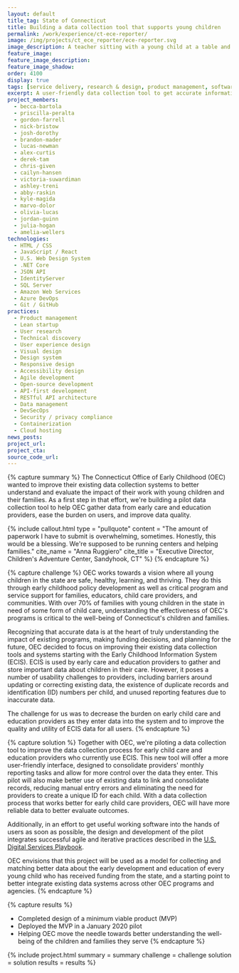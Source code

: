 ```yaml
---
layout: default
title_tag: State of Connecticut
title: Building a data collection tool that supports young children
permalink: /work/experience/ct-ece-reporter/
image: /img/projects/ct_ece_reporter/ece-reporter.svg
image_description: A teacher sitting with a young child at a table and a computer screen in the background showing a green checkmark.
feature_image:
feature_image_description:
feature_image_shadow:
order: 4100
display: true
tags: [service delivery, research & design, product management, software delivery, legacy modernization, devops, cloud & platforms, data & analytics, apis, security & privacy, early childhood, social safety net, healthcare, education, chris given, julia hogan, cailyn hansen, victoria suwardiman, ashley treni, abby raskin, kyle magida, marvo dolor, amelia wellers, olivia lucas, jordan guinn, nick bristow, brandon mader, derek tam, alex curtis, lucas newman, becca bartola, priscilla peralta, gordon farrell, josh dorothy]
excerpt: A user-friendly data collection tool to get accurate information from early care and education providers about the children in their care in Connecticut.
project_members:
  - becca-bartola
  - priscilla-peralta
  - gordon-farrell
  - nick-bristow
  - josh-dorothy
  - brandon-mader
  - lucas-newman
  - alex-curtis
  - derek-tam
  - chris-given
  - cailyn-hansen
  - victoria-suwardiman
  - ashley-treni
  - abby-raskin
  - kyle-magida
  - marvo-dolor
  - olivia-lucas
  - jordan-guinn
  - julia-hogan
  - amelia-wellers
technologies:
  - HTML / CSS
  - JavaScript / React
  - U.S. Web Design System
  - .NET Core
  - JSON API
  - IdentityServer
  - SQL Server
  - Amazon Web Services
  - Azure DevOps
  - Git / GitHub
practices:
  - Product management
  - Lean startup
  - User research
  - Technical discovery
  - User experience design
  - Visual design
  - Design system
  - Responsive design
  - Accessibility design
  - Agile development
  - Open-source development
  - API-first development
  - RESTful API architecture
  - Data management
  - DevSecOps
  - Security / privacy compliance
  - Containerization
  - Cloud hosting
news_posts:
project_url:
project_cta:
source_code_url:
---
```


{% capture summary %}
The Connecticut Office of Early Childhood (OEC) wanted to improve their existing data
collection systems to better understand and evaluate the impact of their work
with young children and their families. As a first step in that effort,
we're building a pilot data collection tool to help OEC gather data from
early care and education providers, ease the burden on users,
and improve data quality.

{% include callout.html
  type = "pullquote"
  content = "The amount of paperwork I have to submit is overwhelming, sometimes. Honestly, this would be a blessing. We're supposed to be running centers and helping families."
  cite_name = "Anna Ruggiero"
  cite_title = "Executive Director, Children's Adventure Center, Sandyhook, CT"
%}
{% endcapture %}

{% capture challenge %}
OEC works towards a vision where all young children in the state are safe,
healthy, learning, and thriving. They do this through early childhood
policy development as well as critical program and service support
for families, educators, child care providers, and communities.
With over 70% of families with young children in the state in need
of some form of child care, understanding the effectiveness of OEC's
programs is critical to the well-being of Connecticut's children and families.

Recognizing that accurate data is at the heart of truly understanding
the impact of existing programs, making funding decisions, and planning
for the future, OEC decided to focus on improving their existing data
collection tools and systems starting with the Early Childhood Information
System (ECIS). ECIS is used by early care and education providers to gather
and store important data about children in their care. However, it poses a
number of usability challenges to providers, including barriers around
updating or correcting existing data, the existence of duplicate records
and identification (ID) numbers per child, and unused reporting features
due to inaccurate data.

The challenge for us was to decrease the burden on early child care and
education providers as they enter data into the system and to improve
the quality and utility of ECIS data for all users.
{% endcapture %}

{% capture solution %}
Together with OEC, we're piloting a data collection tool to improve the data
collection process for early child care and education providers who currently
use ECIS. This new tool will offer a more user-friendly interface, designed to
consolidate providers' monthly reporting tasks and allow for more control over
the data they enter. This pilot will also make better use of existing data to
link and consolidate records, reducing manual entry errors and eliminating the
need for providers to create a unique ID for each child.  With a data collection
process that works better for early child care providers, OEC will have more
reliable data to better evaluate outcomes.

Additionally, in an effort to get useful working software into the hands of
users as soon as possible, the design and development of the pilot integrates
successful agile and iterative practices described in
the [U.S. Digital Services Playbook](https://playbook.cio.gov/#play4).

OEC envisions that this project will be used as a model for collecting and
matching better data about the early development and education of every
young child who has received funding from the state, and a starting point
to better integrate existing data systems across other OEC programs and agencies.
{% endcapture %}

{% capture results %}
- Completed design of a minimum viable product (MVP)
- Deployed the MVP in a January 2020 pilot
- Helping OEC move the needle towards better understanding the well-being
  of the children and families they serve
{% endcapture %}

{% include project.html
  summary = summary
  challenge = challenge
  solution = solution
  results = results
%}
